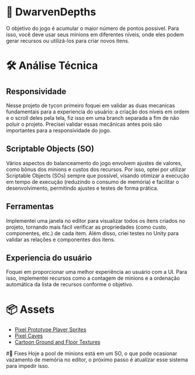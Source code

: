 # 🎯 DwarvenDepths 
O objetivo do jogo é acumular o maior número de pontos possível. Para isso, você deve usar seus minions em diferentes níveis, onde eles podem gerar recursos ou utilizá-los para criar novos itens.

# 🛠️ Análise Técnica
## Responsividade
Nesse projeto de tycon primeiro foquei em validar as duas mecanicas fundamentais para a experiencia do usuário: a criação dos níveis em ordem e o scroll deles pela tela, fiz isso em uma branch separada a fim de não poluir o projeto. Precisei validar essas mecânicas antes pois são importantes para a responsividade do jogo.
## Scriptable Objects (SO)
Vários aspectos do balanceamento do jogo envolvem ajustes de valores, como bônus dos minions e custos dos recursos. Por isso, optei por utilizar Scriptable Objects (SOs) sempre que possível, visando otimizar a execução em tempo de execução (reduzindo o consumo de memória) e facilitar o desenvolvimento, permitindo ajustes e testes de forma prática.
## Ferramentas
Implementei uma janela no editor para visualizar todos os itens criados no projeto, tornando mais fácil verificar as propriedades (como custo, componentes, etc.) de cada item. Além disso, criei testes no Unity para validar as relações e componentes dos itens.
## Experiencia do usuário 
Foquei em proporcionar uma melhor experiência ao usuário com a UI. Para isso, implementei recursos como a contagem de minions e a ordenação automática da lista de recursos conforme o objetivo.

# 📦 Assets
* [Pixel Prototype Player Sprites](https://assetstore.unity.com/packages/2d/characters/pixel-prototype-player-sprites-221542)
* [Pixel Caves](https://assetstore.unity.com/packages/2d/environments/pixel-caves-136235)
* [Cartoon Ground and Floor Textures](https://assetstore.unity.com/packages/2d/textures-materials/floors/cartoon-ground-and-floor-textures-68398)

#🐛 Fixes
Hoje a pool de minions está em um SO, o que pode ocasionar vazamento de memória no editor, o próximo passo é atualizar esse sistema para impedir isso.
